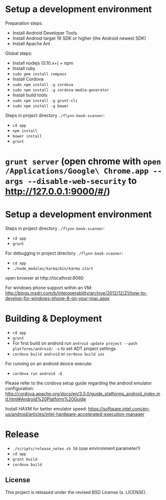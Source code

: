 # Setup a development environment

Preparation steps:

* Install Android Developer Tools
* Install Android target 19 SDK or higher (the Android newest SDK)
* Install Apache Ant

Global steps:

* Install nodejs (0.10.x+) + npm
* Install ruby
* `sudo gem install compass`
* Install Cordova
* `sudo npm install -g cordova`
* `sudo npm install -g cordova-media-generator`
* Install build tools
* `sudo npm install -g grunt-cli`
* `sudo npm install -g bower`

Steps in project directory `./flynn-book-scanner`:

* `cd app`
* `npm install`
* `bower install`
* `grunt`
# `grunt server` (open chrome with `open /Applications/Google\ Chrome.app --args --disable-web-security` to http://127.0.0.1:9000/#/)

# Setup a development environment

Steps in project directory `./flynn-book-scanner`:
* `cd app`
* `grunt`

For debugging in project directory `./flynn-book-scanner`:
* `cd app`
* `./node_modules/karma/bin/karma start`

open browser at http://localhost:8080

For windows phone support within an VM: http://blogs.msdn.com/b/interoperability/archive/2012/12/21/how-to-develop-for-windows-phone-8-on-your-mac.aspx


# Building & Deployment
* `cd app`
* `grunt`
* For first build on android run `android update project --path platforms/android/ -s` to set ADT project settings
* `cordova build android` or `cordova build ios`


For running on an android device execute:

* `cordova run android -d`

Please refer to the cordova setup guide regarding the android emulator configuration:
http://cordova.apache.org/docs/en/3.5.0/guide_platforms_android_index.md.html#Android%20Platform%20Guide

Install HAXM for better emulator speed: https://software.intel.com/en-us/android/articles/intel-hardware-accelerated-execution-manager

# Release

* `./scripts/release_notes.sh 58` (use environment parameter!)
* `cd app`
* `grunt build`
* `cordova build`

## License
This project is released under the revised BSD License (s. LICENSE).
